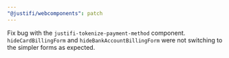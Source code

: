 ```yaml
---
"@justifi/webcomponents": patch
---
```


Fix bug with the `justifi-tokenize-payment-method` component. `hideCardBillingForm` and `hideBankAccountBillingForm` were not switching to the simpler forms as expected.
